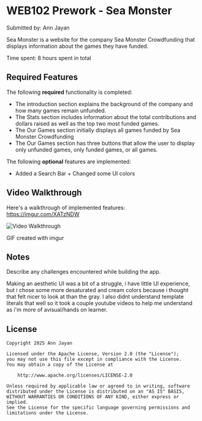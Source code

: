 # WEB102 Prework - Sea Monster

Submitted by: Ann Jayan

Sea Monster is a website for the company Sea Monster Crowdfunding that displays information about the games they have funded.

Time spent: 8 hours spent in total

## Required Features

The following **required** functionality is completed:

- The introduction section explains the background of the company and how many games remain unfunded.
- The Stats section includes information about the total contributions and dollars raised as well as the top two most funded games.
- The Our Games section initially displays all games funded by Sea Monster Crowdfunding
- The Our Games section has three buttons that allow the user to display only unfunded games, only funded games, or all games.

The following **optional** features are implemented:

- Added a Search Bar + Changed some UI colors

## Video Walkthrough

Here's a walkthrough of implemented features: https://imgur.com/XATzNDW
<!-- I had to make the video short, the imgur site wouldnt upload my original 1min long video-->

<img src='https://i.imgur.com/XATzNDW.gif' title='Video Walkthrough' width='' alt='Video Walkthrough' />

<!-- Replace this with whatever GIF tool you used! -->
GIF created with imgur 
<!-- Recommended tools:
[Kap](https://getkap.co/) for macOS
[ScreenToGif](https://www.screentogif.com/) for Windows
[peek](https://github.com/phw/peek) for Linux. -->

## Notes

Describe any challenges encountered while building the app.

Making an aesthetic UI was a bit of a struggle, i have little UI experience, but i chose some more desaturated and cream colors because i thought that felt nicer to look at than the gray. I also didnt understand template literals that well so it took a couple youtube videos to help me understand as i'm more of avisual/hands on learner.

## License

    Copyright 2025 Ann Jayan

    Licensed under the Apache License, Version 2.0 (the "License");
    you may not use this file except in compliance with the License.
    You may obtain a copy of the License at

        http://www.apache.org/licenses/LICENSE-2.0

    Unless required by applicable law or agreed to in writing, software
    distributed under the License is distributed on an "AS IS" BASIS,
    WITHOUT WARRANTIES OR CONDITIONS OF ANY KIND, either express or implied.
    See the License for the specific language governing permissions and
    limitations under the License.
